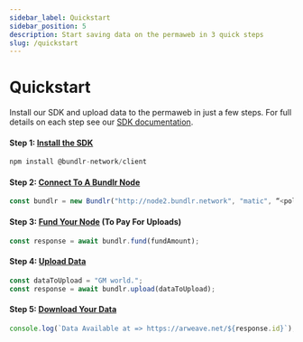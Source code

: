 ```yaml
---
sidebar_label: Quickstart
sidebar_position: 5
description: Start saving data on the permaweb in 3 quick steps
slug: /quickstart
---
```


# Quickstart

Install our SDK and upload data to the permaweb in just a few steps. For full details on each step see our [SDK documentation](/developer-docs/sdk).

#### Step 1: [Install the SDK](/developer-docs/sdk/installing-the-sdk)

```js
npm install @bundlr-network/client
```

#### Step 2: [Connect To A Bundlr Node](/developer-docs/sdk/connecting-node)

```js
const bundlr = new Bundlr("http://node2.bundlr.network", "matic", “<polygon_private_key>”);
```

#### Step 3: [Fund Your Node](/developer-docs/sdk/funding-node) (To Pay For Uploads)

```js
const response = await bundlr.fund(fundAmount);
```

#### Step 4: [Upload Data](/developer-docs/sdk/uploading-data)

```js
const dataToUpload = "GM world.";
const response = await bundlr.upload(dataToUpload);
```

#### Step 5: [Download Your Data](/developer-docs/sdk/downloading-data)

```js
console.log(`Data Available at => https://arweave.net/${response.id}`);
```
